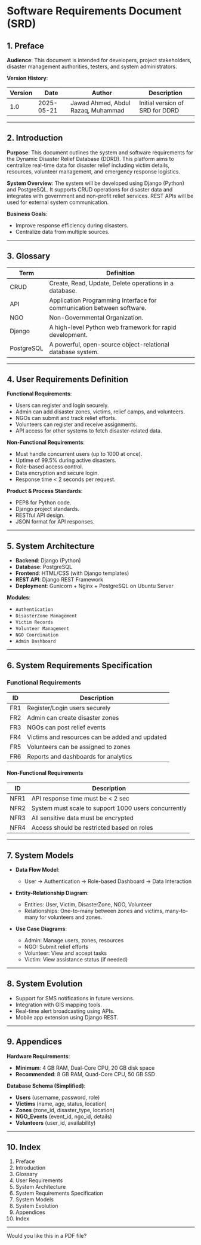 # Software Requirements Document (SRD)

## **1. Preface**

**Audience**:
This document is intended for developers, project stakeholders, disaster management authorities, testers, and system administrators.

**Version History**:

| Version | Date       | Author      | Description                     |
| ------- | ---------- | ----------- | ------------------------------- |
| 1.0     | 2025-05-21 | Jawad Ahmed, Abdul Razaq, Muhammad | Initial version of SRD for DDRD |

---

## **2. Introduction**

**Purpose**:
This document outlines the system and software requirements for the Dynamic Disaster Relief Database (DDRD). This platform aims to centralize real-time data for disaster relief including victim details, resources, volunteer management, and emergency response logistics.

**System Overview**:
The system will be developed using Django (Python) and PostgreSQL. It supports CRUD operations for disaster data and integrates with government and non-profit relief services. REST APIs will be used for external system communication.

**Business Goals**:

* Improve response efficiency during disasters.
* Centralize data from multiple sources.

---

## **3. Glossary**

| Term       | Definition                                                            |
| ---------- | --------------------------------------------------------------------- |
| CRUD       | Create, Read, Update, Delete operations in a database.                |
| API        | Application Programming Interface for communication between software. |
| NGO        | Non-Governmental Organization.                                        |
| Django     | A high-level Python web framework for rapid development.              |
| PostgreSQL | A powerful, open-source object-relational database system.            |

---

## **4. User Requirements Definition**

**Functional Requirements**:

* Users can register and login securely.
* Admin can add disaster zones, victims, relief camps, and volunteers.
* NGOs can submit and track relief efforts.
* Volunteers can register and receive assignments.
* API access for other systems to fetch disaster-related data.

**Non-Functional Requirements**:

* Must handle concurrent users (up to 1000 at once).
* Uptime of 99.5% during active disasters.
* Role-based access control.
* Data encryption and secure login.
* Response time < 2 seconds per request.

**Product & Process Standards**:

* PEP8 for Python code.
* Django project standards.
* RESTful API design.
* JSON format for API responses.

---

## **5. System Architecture**

* **Backend**: Django (Python)
* **Database**: PostgreSQL
* **Frontend**: HTML/CSS (with Django templates)
* **REST API**: Django REST Framework
* **Deployment**: Gunicorn + Nginx + PostgreSQL on Ubuntu Server

**Modules**:

* `Authentication`
* `DisasterZone Management`
* `Victim Records`
* `Volunteer Management`
* `NGO Coordination`
* `Admin Dashboard`

---

## **6. System Requirements Specification**

### Functional Requirements

| ID  | Description                                    |
| --- | ---------------------------------------------- |
| FR1 | Register/Login users securely                  |
| FR2 | Admin can create disaster zones                |
| FR3 | NGOs can post relief events                    |
| FR4 | Victims and resources can be added and updated |
| FR5 | Volunteers can be assigned to zones            |
| FR6 | Reports and dashboards for analytics           |

#### Non-Functional Requirements

| ID   | Description                                          |
| ---- | ---------------------------------------------------- |
| NFR1 | API response time must be < 2 sec                    |
| NFR2 | System must scale to support 1000 users concurrently |
| NFR3 | All sensitive data must be encrypted                 |
| NFR4 | Access should be restricted based on roles           |

---

## **7. System Models**

* **Data Flow Model**:

  * User → Authentication → Role-based Dashboard → Data Interaction

* **Entity-Relationship Diagram**:

  * Entities: User, Victim, DisasterZone, NGO, Volunteer
  * Relationships: One-to-many between zones and victims, many-to-many for volunteers and zones.

* **Use Case Diagrams**:

  * Admin: Manage users, zones, resources
  * NGO: Submit relief efforts
  * Volunteer: View and accept tasks
  * Victim: View assistance status (if needed)
  
---

## **8. System Evolution**

* Support for SMS notifications in future versions.
* Integration with GIS mapping tools.
* Real-time alert broadcasting using APIs.
* Mobile app extension using Django REST.

---

## **9. Appendices**

**Hardware Requirements**:

* **Minimum**: 4 GB RAM, Dual-Core CPU, 20 GB disk space
* **Recommended**: 8 GB RAM, Quad-Core CPU, 50 GB SSD

**Database Schema (Simplified)**:

* **Users** (username, password, role)
* **Victims** (name, age, status, location)
* **Zones** (zone\_id, disaster\_type, location)
* **NGO\_Events** (event\_id, ngo\_id, details)
* **Volunteers** (user\_id, availability)

---

## **10. Index**

1. Preface
2. Introduction
3. Glossary
4. User Requirements
5. System Architecture
6. System Requirements Specification
7. System Models
8. System Evolution
9. Appendices
10. Index

---

Would you like this in a PDF file?
